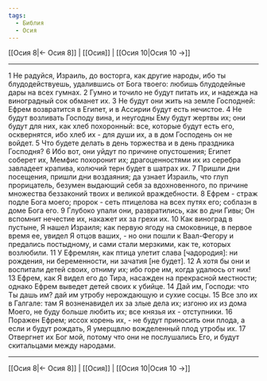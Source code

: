 ```yaml
---
tags:
  - Библия
  - Осия
---
```

[[Осия 8|← Осия 8]] | [[Осия]] | [[Осия 10|Осия 10 →]]

---
1 Не радуйся, Израиль, до восторга, как другие народы, ибо ты блудодействуешь, удалившись от Бога твоего: любишь блудодейные дары на всех гумнах.
2 Гумно и точило не будут питать их, и надежда на виноградный сок обманет их.
3 Не будут они жить на земле Господней: Ефрем возвратится в Египет, и в Ассирии будут есть нечистое.
4 Не будут возливать Господу вина, и неугодны Ему будут жертвы их; они будут для них, как хлеб похоронный: все, которые будут есть его, осквернятся, ибо хлеб их - для души их, а в дом Господень он не войдет.
5 Что будете делать в день торжества и в день праздника Господня?
6 Ибо вот, они уйдут по причине опустошения; Египет соберет их, Мемфис похоронит их; драгоценностями их из серебра завладеет крапива, колючий терн будет в шатрах их.
7 Пришли дни посещения, пришли дни воздаяния; да узнает Израиль, что глуп прорицатель, безумен выдающий себя за вдохновенного, по причине множества беззаконий твоих и великой враждебности.
8 Ефрем - страж подле Бога моего; пророк - сеть птицелова на всех путях его; соблазн в доме Бога его.
9 Глубоко упали они, развратились, как во дни Гивы; Он вспомнит нечестие их, накажет их за грехи их.
10 Как виноград в пустыне, Я нашел Израиля; как первую ягоду на смоковнице, в первое время ее, увидел Я отцов ваших, - но они пошли к Ваал-Фегору и предались постыдному, и сами стали мерзкими, как те, которых возлюбили.
11 У Ефремлян, как птица улетит слава [чадородия]: ни рождения, ни беременности, ни зачатия [не будет].
12 А хотя бы они и воспитали детей своих, отниму их; ибо горе им, когда удалюсь от них!
13 Ефрем, как Я видел его до Тира, насажден на прекрасной местности; однако Ефрем выведет детей своих к убийце.
14 Дай им, Господи: что Ты дашь им? дай им утробу нерождающую и сухие сосцы.
15 Все зло их в Галгале: там Я возненавидел их за злые дела их; изгоню их из дома Моего, не буду больше любить их; все князья их - отступники.
16 Поражен Ефрем; иссох корень их, - не будут приносить они плода, а если и будут рождать, Я умерщвлю вожделенный плод утробы их.
17 Отвергнет их Бог мой, потому что они не послушались Его, и будут скитальцами между народами.

---
[[Осия 8|← Осия 8]] | [[Осия]] | [[Осия 10|Осия 10 →]]
